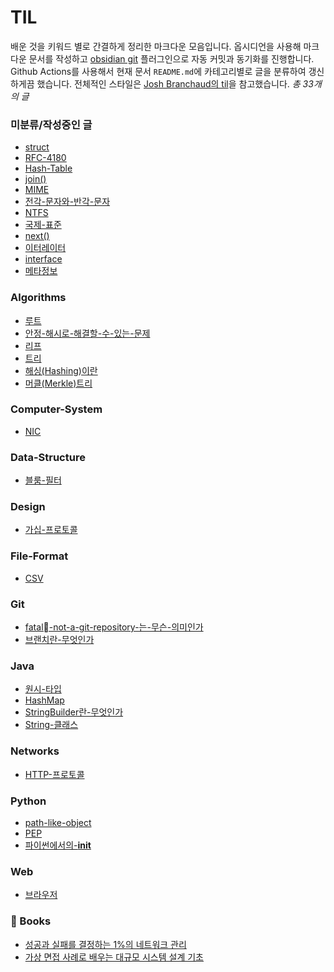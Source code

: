 
# TIL
배운 것을 키워드 별로 간결하게 정리한 마크다운 모음입니다.
옵시디언을 사용해 마크다운 문서를 작성하고 [obsidian git](https://github.com/Vinzent03/obsidian-git) 플러그인으로 자동 커밋과 동기화를 진행합니다.
Github Actions를 사용해서 현재 문서 `README.md`에 카테고리별로 글을 분류하여 갱신하게끔 했습니다.
전체적인 스타일은 [Josh Branchaud의 til](https://github.com/jbranchaud/til)을 참고했습니다.
*총 33개의 글*
### 미분류/작성중인 글
- [struct](https://github.com/river20s/TIL/blob/main/Unclassified-Unwritten/struct.md)
- [RFC-4180](https://github.com/river20s/TIL/blob/main/Unclassified-Unwritten/RFC-4180.md)
- [Hash-Table](https://github.com/river20s/TIL/blob/main/Unclassified-Unwritten/Hash-Table.md)
- [join()](https://github.com/river20s/TIL/blob/main/Unclassified-Unwritten/join().md)
- [MIME](https://github.com/river20s/TIL/blob/main/Unclassified-Unwritten/MIME.md)
- [전각-문자와-반각-문자](https://github.com/river20s/TIL/blob/main/Unclassified-Unwritten/전각-문자와-반각-문자.md)
- [NTFS](https://github.com/river20s/TIL/blob/main/Unclassified-Unwritten/NTFS.md)
- [국제-표준](https://github.com/river20s/TIL/blob/main/Unclassified-Unwritten/국제-표준.md)
- [next()](https://github.com/river20s/TIL/blob/main/Unclassified-Unwritten/next().md)
- [이터레이터](https://github.com/river20s/TIL/blob/main/Unclassified-Unwritten/이터레이터.md)
- [interface](https://github.com/river20s/TIL/blob/main/Unclassified-Unwritten/interface.md)
- [메타정보](https://github.com/river20s/TIL/blob/main/Unclassified-Unwritten/메타정보.md)
### Algorithms
- [루트](https://github.com/river20s/TIL/blob/main/Algorithms/루트.md)
- [안정-해시로-해결할-수-있는-문제](https://github.com/river20s/TIL/blob/main/Algorithms/안정-해시로-해결할-수-있는-문제.md)
- [리프](https://github.com/river20s/TIL/blob/main/Algorithms/리프.md)
- [트리](https://github.com/river20s/TIL/blob/main/Algorithms/트리.md)
- [해싱(Hashing)이란](https://github.com/river20s/TIL/blob/main/Algorithms/해싱(Hashing)이란.md)
- [머클(Merkle)트리](https://github.com/river20s/TIL/blob/main/Algorithms/머클(Merkle)트리.md)
### Computer-System
- [NIC](https://github.com/river20s/TIL/blob/main/Computer-System/NIC.md)
### Data-Structure
- [블룸-필터](https://github.com/river20s/TIL/blob/main/Data-Structure/블룸-필터.md)
### Design
- [가십-프로토콜](https://github.com/river20s/TIL/blob/main/Design/가십-프로토콜.md)
### File-Format
- [CSV](https://github.com/river20s/TIL/blob/main/File-Format/CSV.md)
### Git
- [fatal-not-a-git-repository-는-무슨-의미인가](https://github.com/river20s/TIL/blob/main/Git/fatal-not-a-git-repository-는-무슨-의미인가.md)
- [브랜치란-무엇인가](https://github.com/river20s/TIL/blob/main/Git/브랜치란-무엇인가.md)
### Java
- [원시-타입](https://github.com/river20s/TIL/blob/main/Java/원시-타입.md)
- [HashMap](https://github.com/river20s/TIL/blob/main/Java/HashMap.md)
- [StringBuilder란-무엇인가](https://github.com/river20s/TIL/blob/main/Java/StringBuilder란-무엇인가.md)
- [String-클래스](https://github.com/river20s/TIL/blob/main/Java/String-클래스.md)
### Networks
- [HTTP-프로토콜](https://github.com/river20s/TIL/blob/main/Networks/HTTP-프로토콜.md)
### Python
- [path-like-object](https://github.com/river20s/TIL/blob/main/Python/path-like-object.md)
- [PEP](https://github.com/river20s/TIL/blob/main/Python/PEP.md)
- [파이썬에서의-__init__](https://github.com/river20s/TIL/blob/main/Python/파이썬에서의-__init__.md)
### Web
- [브라우저](https://github.com/river20s/TIL/blob/main/Web/브라우저.md)

### 📖 Books
- [성공과 실패를 결정하는 1%의 네트워크 관리](https://github.com/river20s/TIL/tree/main/Books/HowNetworksWork#readme)
- [가상 면접 사례로 배우는 대규모 시스템 설계 기초](https://github.com/river20s/TIL/tree/main/Books/System%20Design%20Interview)
